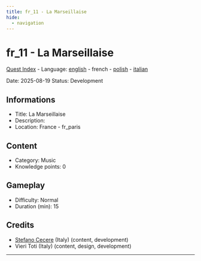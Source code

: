 ```yaml
---
title: fr_11 - La Marseillaise
hide:
  - navigation
---
```


# fr_11 - La Marseillaise
[Quest Index](./index.fr.md) - Language: [english](./fr_11.md) - french - [polish](./fr_11.pl.md) - [italian](./fr_11.it.md)

Date: 2025-08-19
Status: Development

## Informations

- Title: La Marseillaise
- Description: 
- Location: France - fr_paris
## Content
- Category: Music
- Knowledge points: 0
## Gameplay
- Difficulty: Normal
- Duration (min): 15
## Credits
- [Stefano Cecere](https://stefanocecere.com) (Italy) (content, development)
- Vieri Toti (Italy) (content, design, development)

---

